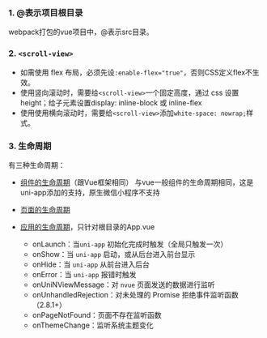 ### 1. @表示项目根目录  
webpack打包的vue项目中，@表示src目录。
### 2. `<scroll-view>`
- 如需使用 flex 布局，必须先设`:enable-flex="true"`，否则CSS定义flex不生效。
- 使用竖向滚动时，需要给`<scroll-view>`一个固定高度，通过 css 设置 height；给子元素设置display: inline-block 或 inline-flex
- 使用使用横向滚动时，需要给`<scroll-view>`添加`white-space: nowrap;`样式。
### 3. 生命周期
有三种生命周期：
- [组件的生命周期](https://uniapp.dcloud.net.cn/tutorial/page.html#componentlifecycle)（跟Vue框架相同）
  与vue一般组件的生命周期相同，这是uni-app添加的支持，原生微信小程序不支持
- [页面的生命周期](https://uniapp.dcloud.net.cn/tutorial/page.html#lifecycle)
  
- [应用的生命周期](https://uniapp.dcloud.net.cn/collocation/App.html#applifecycle)，只针对根目录的App.vue
	- onLaunch：当`uni-app` 初始化完成时触发（全局只触发一次）
	- onShow：当 `uni-app` 启动，或从后台进入前台显示
	- onHide：当 `uni-app` 从前台进入后台
	- onError：当 `uni-app` 报错时触发
	- onUniNViewMessage：对 `nvue` 页面发送的数据进行监听
	- onUnhandledRejection：对未处理的 Promise 拒绝事件监听函数（2.8.1+）
	- onPageNotFound：页面不存在监听函数
	- onThemeChange：监听系统主题变化
